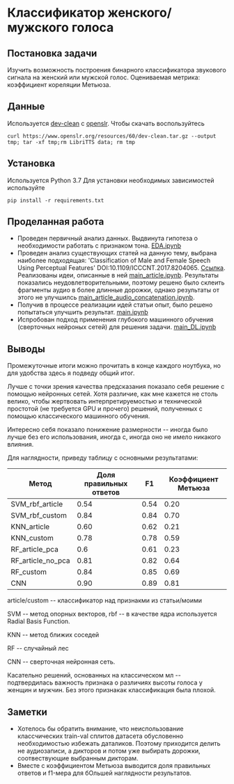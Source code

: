 # Классификатор женского/мужского голоса
## Постановка задачи
Изучить возможность построения бинарного классификатора звукового сигнала на женский или мужской голос. 
Оцениваемая метрика: коэффициент кореляции Метьюза. 
## Данные
Используется [dev-clean](https://www.openslr.org/resources/60/dev-clean.tar.gz) с [openslr](http://www.openslr.org/60/).
Чтобы скачать воспользуйтесь
```
curl https://www.openslr.org/resources/60/dev-clean.tar.gz --output tmp; tar -xf tmp;rm LibriTTS data; rm tmp
```
## Установка
Используется Python 3.7
Для установки необходимых зависимостей используйте
```
pip install -r requirements.txt
```
## Проделанная работа
* Проведен первичный анализ данных. Выдвинута гипотеза о необходимости работать с признаком тона.  [EDA.ipynb](https://github.com/Stasiche/female_male_classification/blob/main/EDA.ipynb)
* Проведен анализ существующих статей на данную тему, выбрана наиболее подходящая:  'Classification of Male and Female Speech Using Perceptual Features' DOI:10.1109/ICCCNT.2017.8204065. [Ссылка](https://ieeexplore.ieee.org/abstract/document/8204065). Реализованы идеи, описанные в ней [main_article.ipynb](https://github.com/Stasiche/female_male_classification/blob/main/main_article.ipynb). Результаты показались неудовлетворительными, поэтому решено было склеить фрагменты аудио в более длинные дорожки, однако результаты от этого не улучшилсь [main_article_audio_concatenation.ipynb](https://github.com/Stasiche/female_male_classification/blob/main/main_article_audio_concatenation.ipynb).
* Получив в процессе реализации идей статьи опыт, было решено попытаться улучшить результат. [main.ipynb](https://github.com/Stasiche/female_male_classification/blob/main/main.ipynb)
* Испробован подход применения глубокого машинного обучения (сверточных нейроных сетей) для решения задачи. [main_DL.ipynb](https://github.com/Stasiche/female_male_classification/blob/main/main_DL.ipynb)

## Выводы
Промежуточные итоги можно прочитать в конце каждого ноутбука, но для удобства здесь я подведу общий итог.

Лучше с точки зрения качества предсказания показало себя решение с помощью нейронных сетей. Хотя различие, как мне кажется не столь велико, чтобы жертвовать интерпретируемостью и технической простотой (не требуется GPU и прочего) решений, полученных с помощью классического машинного обучения. 

Интересно себя показало понижение размерности -- иногда было лучше без его использования, иногда с, иногда оно не имело никакого влияния.

Для наглядности, приведу таблицу с основными результатами:

| Метод             | Доля правильных ответов | F1   | Коэффициент Метьюза |
|-------------------|-------------------------|------|---------------------|
| SVM_rbf_article   | 0.54                    | 0.54 | 0.20                |
| SVM_rbf_custom    | 0.84                    | 0.84 | 0.70                |
| KNN_article       | 0.60                    | 0.62 | 0.21                |
| KNN_custom        | 0.78                    | 0.78 | 0.59                |
| RF_article_pca    | 0.6                     | 0.61 | 0.23                |
| RF_article_no_pca | 0.81                    | 0.82 | 0.64                |
| RF_custom         | 0.84                    | 0.85 | 0.69                |
| CNN               | 0.90                    | 0.89 | 0.81                |

article/custom -- классификатор над признакми из статьи/моими

SVM -- метод опорных векторов, rbf -- в качестве ядра используется Radial Basis Function.

KNN -- метод ближих соседей

RF -- случайный лес

CNN -- сверточная нейронная сеть.

Касательно решений, основанных на классическом мл -- подтвердилась важность признака о различиях высоты голоса у женщин и мужчин. Без этого признакак классификация была плохой. 

## Заметки
* Хотелось бы обратить внимание, что неиспользование классчических train-val сплитов датасета обусловенно необходимостью избежать даталиков. Поэтому приходится делить не аудиозаписи, а дикторов и потом уже выбирать дорожки, соотвествующие выбранным дикторам.
* Вместе с коэффициентом Метьюза выводится доля правильных ответов и f1-мера для бОльшей наглядности результатов.